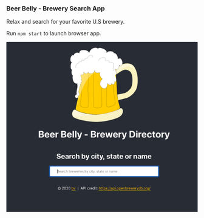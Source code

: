 ### Beer Belly - Brewery Search App

Relax and search for your favorite U.S brewery.

Run `npm start` to launch browser app.

![Alt text](/screenshots/brews.png?raw=true "Beer belly")
